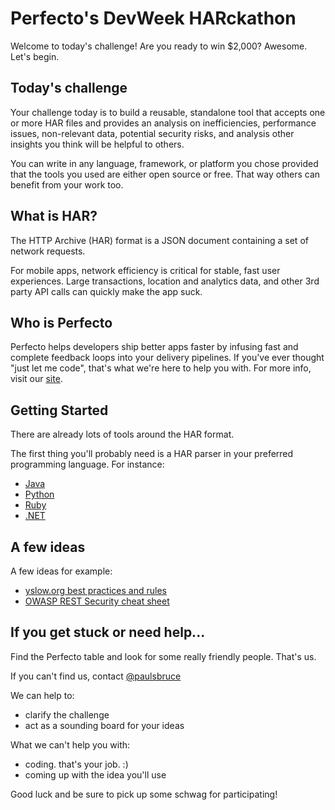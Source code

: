 # Perfecto's DevWeek HARckathon

Welcome to today's challenge! Are you ready to win $2,000? Awesome. Let's begin.

## Today's challenge

Your challenge today is to build a reusable, standalone tool that accepts one or more HAR files and provides
 an analysis on inefficiencies, performance issues, non-relevant data, potential security risks, and analysis
 other insights you think will be helpful to others.

You can write in any language, framework, or platform you chose provided that the tools you used
 are either open source or free. That way others can benefit from your work too.

## What is HAR?

The HTTP Archive (HAR) format is a JSON document containing a set of network requests.

For mobile apps, network efficiency is critical for stable, fast user experiences. Large transactions,
 location and analytics data, and other 3rd party API calls can quickly make the app suck.

## Who is Perfecto

Perfecto helps developers ship better apps faster by infusing fast and complete feedback loops into
 your delivery pipelines. If you've ever thought "just let me code", that's what we're here to help you with.
 For more info, visit our [site](https://www.perfectomobile.com/).

## Getting Started

There are already lots of tools around the HAR format.

The first thing you'll probably need is a HAR parser
 in your preferred programming language. For instance:
- [Java](https://github.com/sdstoehr/har-reader)
- [Python](https://pypi.python.org/pypi/haralyzer/1.4.10)
- [Ruby](https://github.com/jarib/har)
- [.NET](https://github.com/giacomelli/HarSharp)

## A few ideas

A few ideas for example:

- [yslow.org best practices and rules](http://yslow.org/)
- [OWASP REST Security cheat sheet](https://www.owasp.org/index.php/REST_Security_Cheat_Sheet)

## If you get stuck or need help...

Find the Perfecto table and look for some really friendly people. That's us.

If you can't find us, contact [@paulsbruce](https://twitter.com/paulsbruce)

We can help to:

- clarify the challenge
- act as a sounding board for your ideas

What we can't help you with:

- coding. that's your job. :)
- coming up with the idea you'll use

Good luck and be sure to pick up some schwag for participating!
